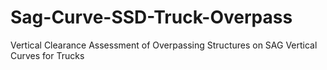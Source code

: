 # Sag-Curve-SSD-Truck-Overpass
Vertical Clearance Assessment of Overpassing Structures on SAG Vertical Curves for Trucks
